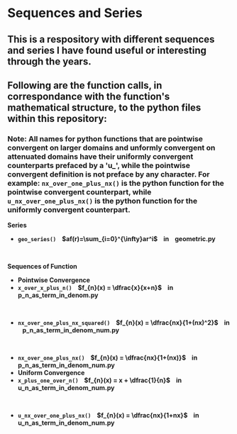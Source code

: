 # Sequences and Series

## This is a respository with different sequences and series I have found useful or interesting through the years.


## Following are the function calls, in correspondance with the function's mathematical structure, to the python files within this repository:
### Note: All names for python functions that are pointwise convergent on larger domains and unformly convergent on attenuated domains have their uniformly convergent counterparts prefaced by a 'u_', while the pointwise convergent definition is not preface by any character. For example: ```nx_over_one_plus_nx()``` is the python function for the pointwise convergent counterpart, while ```u_nx_over_one_plus_nx()``` is the python function for the uniformly convergent counterpart. 

<b> Series
 - ```geo_series()``` &nbsp;&nbsp; $af(r)=\sum_{i=0}^{\infty}ar^i$ &nbsp;&nbsp; in &nbsp;&nbsp; geometric.py

<br/> 

<b> Sequences of Function
 - <b> Pointwise Convergence
 - ```x_over_x_plus_n()``` &nbsp;&nbsp; $f_{n}(x) = \dfrac{x}{x+n}$ &nbsp;&nbsp; in &nbsp;&nbsp; p_n_as_term_in_denom.py 

<br/>

 - ```nx_over_one_plus_nx_squared()``` &nbsp;&nbsp; $f_{n}(x) = \dfrac{nx}{1+(nx)^2}$ &nbsp;&nbsp; in &nbsp;&nbsp; p_n_as_term_in_denom_num.py

<br/>

 - ```nx_over_one_plus_nx()``` &nbsp;&nbsp; $f_{n}(x) = \dfrac{nx}{1+(nx)}$ &nbsp;&nbsp; in &nbsp;&nbsp; p_n_as_term_in_denom_num.py
 - <b> Uniform Convergence
 - ```x_plus_one_over_n()``` &nbsp;&nbsp; $f_{n}(x) = x + \dfrac{1}{n}$ &nbsp;&nbsp; in &nbsp;&nbsp; u_n_as_term_in_denom_num.py

<br/>

 - ```u_nx_over_one_plus_nx()``` &nbsp;&nbsp; $f_{n}(x) = \dfrac{nx}{1+nx}$ &nbsp;&nbsp; in &nbsp;&nbsp; u_n_as_term_in_denom_num.py
